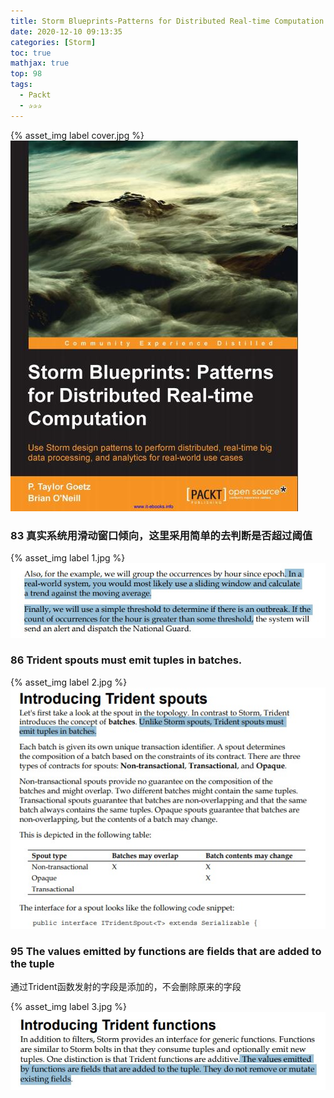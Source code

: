 ```yaml
---
title: Storm Blueprints-Patterns for Distributed Real-time Computation
date: 2020-12-10 09:13:35
categories: [Storm]
toc: true
mathjax: true
top: 98
tags:
  - Packt
  - ✰✰✰
---
```


{% asset_img label cover.jpg %}
![](Storm-Blueprints-Patterns-for-Distributed-Real-time-Computation/cover.jpg)
<!-- more -->

### 83 真实系统用滑动窗口倾向，这里采用简单的去判断是否超过阈值

{% asset_img label 1.jpg %}
![](Storm-Blueprints-Patterns-for-Distributed-Real-time-Computation/1.jpg)

### 86  Trident spouts must emit tuples in batches.

{% asset_img label 2.jpg %}
![](Storm-Blueprints-Patterns-for-Distributed-Real-time-Computation/2.jpg)

### 95 The values emitted by functions are fields that are added to the tuple

通过Trident函数发射的字段是添加的，不会删除原来的字段

{% asset_img label 3.jpg %}
![](Storm-Blueprints-Patterns-for-Distributed-Real-time-Computation/3.jpg)